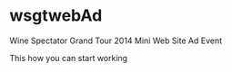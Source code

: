 wsgtwebAd
=========

Wine Spectator Grand Tour 2014 Mini Web Site Ad Event

This how you can start working
